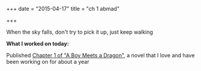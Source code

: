 +++
date = "2015-04-17"
title = "ch 1 abmad"

+++

When the sky falls, don't try to pick it up, just keep walking

**What I worked on today:**

Published [Chapter 1 of "A Boy Meets a Dragon"](http://lovenicely.com/a-boy-meets-a-dragon-1/), a novel that I love and have been working on for about a year